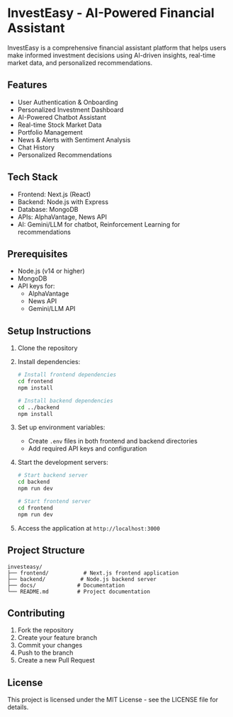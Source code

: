 # InvestEasy - AI-Powered Financial Assistant

InvestEasy is a comprehensive financial assistant platform that helps users make informed investment decisions using AI-driven insights, real-time market data, and personalized recommendations.

## Features

- User Authentication & Onboarding
- Personalized Investment Dashboard
- AI-Powered Chatbot Assistant
- Real-time Stock Market Data
- Portfolio Management
- News & Alerts with Sentiment Analysis
- Chat History
- Personalized Recommendations

## Tech Stack

- Frontend: Next.js (React)
- Backend: Node.js with Express
- Database: MongoDB
- APIs: AlphaVantage, News API
- AI: Gemini/LLM for chatbot, Reinforcement Learning for recommendations

## Prerequisites

- Node.js (v14 or higher)
- MongoDB
- API keys for:
  - AlphaVantage
  - News API
  - Gemini/LLM API

## Setup Instructions

1. Clone the repository
2. Install dependencies:
   ```bash
   # Install frontend dependencies
   cd frontend
   npm install

   # Install backend dependencies
   cd ../backend
   npm install
   ```

3. Set up environment variables:
   - Create `.env` files in both frontend and backend directories
   - Add required API keys and configuration

4. Start the development servers:
   ```bash
   # Start backend server
   cd backend
   npm run dev

   # Start frontend server
   cd frontend
   npm run dev
   ```

5. Access the application at `http://localhost:3000`

## Project Structure

```
investeasy/
├── frontend/           # Next.js frontend application
├── backend/           # Node.js backend server
├── docs/             # Documentation
└── README.md         # Project documentation
```

## Contributing

1. Fork the repository
2. Create your feature branch
3. Commit your changes
4. Push to the branch
5. Create a new Pull Request

## License

This project is licensed under the MIT License - see the LICENSE file for details. 